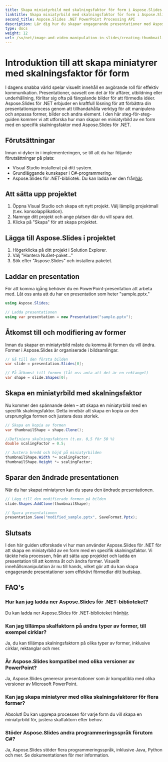 ```yaml
---
title: Skapa miniatyrbild med skalningsfaktor för form i Aspose.Slides
linktitle: Skapa miniatyrbild med skalningsfaktor för form i Aspose.Slides
second_title: Aspose.Slides .NET PowerPoint Processing API
description: Lär dig hur du skapar engagerande presentationer med Aspose.Slides för .NET! Följ vår steg-för-steg-guide med komplett källkod för att skapa miniatyrer med skalningsfaktorer för former.
type: docs
weight: 12
url: /sv/net/image-and-video-manipulation-in-slides/creating-thumbnail-scaling-factor-shape/
---
```


# Introduktion till att skapa miniatyrer med skalningsfaktor för form

I dagens snabba värld spelar visuellt innehåll en avgörande roll för effektiv kommunikation. Presentationer, oavsett om det är för affärer, utbildning eller underhållning, förlitar sig ofta på fängslande bilder för att förmedla idéer. Aspose.Slides för .NET erbjuder en kraftfull lösning för att förbättra din presentationsprocess genom att tillhandahålla verktyg för att manipulera och anpassa former, bilder och andra element. I den här steg-för-steg-guiden kommer vi att utforska hur man skapar en miniatyrbild av en form med en specifik skalningsfaktor med Aspose.Slides för .NET.

## Förutsättningar

Innan vi dyker in i implementeringen, se till att du har följande förutsättningar på plats:

- Visual Studio installerat på ditt system.
- Grundläggande kunskaper i C#-programmering.
-  Aspose.Slides för .NET-bibliotek. Du kan ladda ner den från[här](https://releases.aspose.com/slides/net/).

## Att sätta upp projektet

1. Öppna Visual Studio och skapa ett nytt projekt. Välj lämplig projektmall (t.ex. konsolapplikation).
2. Namnge ditt projekt och ange platsen där du vill spara det.
3. Klicka på "Skapa" för att skapa projektet.

## Lägga till Aspose.Slides i projektet

1. Högerklicka på ditt projekt i Solution Explorer.
2. Välj "Hantera NuGet-paket..."
3. Sök efter "Aspose.Slides" och installera paketet.

## Laddar en presentation

För att komma igång behöver du en PowerPoint-presentation att arbeta med. Låt oss anta att du har en presentation som heter "sample.pptx."

```csharp
using Aspose.Slides;

// Ladda presentationen
using var presentation = new Presentation("sample.pptx");
```

## Åtkomst till och modifiering av former

Innan du skapar en miniatyrbild måste du komma åt formen du vill ändra. Former i Aspose.Slides är organiserade i bildsamlingar.

```csharp
// Gå till den första bilden
var slide = presentation.Slides[0];

// Få åtkomst till formen (låt oss anta att det är en rektangel)
var shape = slide.Shapes[0];
```

## Skapa en miniatyrbild med skalningsfaktor

Nu kommer den spännande delen – att skapa en miniatyrbild med en specifik skalningsfaktor. Detta innebär att skapa en kopia av den ursprungliga formen och justera dess storlek.

```csharp
// Skapa en kopia av formen
var thumbnailShape = shape.Clone();

//Definiera skalningsfaktorn (t.ex. 0,5 för 50 %)
double scalingFactor = 0.5;

// Justera bredd och höjd på miniatyrbilden
thumbnailShape.Width *= scalingFactor;
thumbnailShape.Height *= scalingFactor;
```

## Sparar den ändrade presentationen

När du har skapat miniatyren kan du spara den ändrade presentationen.

```csharp
// Lägg till den modifierade formen på bilden
slide.Shapes.AddClone(thumbnailShape);

// Spara presentationen
presentation.Save("modified_sample.pptx", SaveFormat.Pptx);
```

## Slutsats

I den här guiden utforskade vi hur man använder Aspose.Slides för .NET för att skapa en miniatyrbild av en form med en specifik skalningsfaktor. Vi täckte hela processen, från att sätta upp projektet och ladda en presentation till att komma åt och ändra former. Visuellt innehållsmanipulation är nu till hands, vilket gör att du kan skapa engagerande presentationer som effektivt förmedlar ditt budskap.

## FAQ's

### Hur kan jag ladda ner Aspose.Slides för .NET-biblioteket?

 Du kan ladda ner Aspose.Slides för .NET-biblioteket från[här](https://releases.aspose.com/slides/net/).

### Kan jag tillämpa skalfaktorn på andra typer av former, till exempel cirklar?

Ja, du kan tillämpa skalningsfaktorn på olika typer av former, inklusive cirklar, rektanglar och mer.

### Är Aspose.Slides kompatibel med olika versioner av PowerPoint?

Ja, Aspose.Slides genererar presentationer som är kompatibla med olika versioner av Microsoft PowerPoint.

### Kan jag skapa miniatyrer med olika skalningsfaktorer för flera former?

Absolut! Du kan upprepa processen för varje form du vill skapa en miniatyrbild för, justera skalfaktorn efter behov.

### Stöder Aspose.Slides andra programmeringsspråk förutom C#?

Ja, Aspose.Slides stöder flera programmeringsspråk, inklusive Java, Python och mer. Se dokumentationen för mer information.